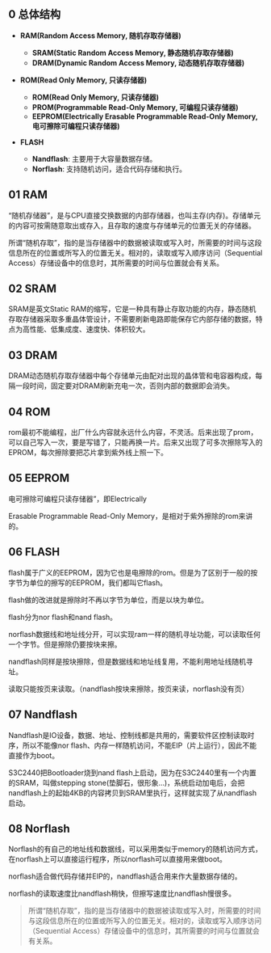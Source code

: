 


## 0 总体结构

- **RAM(Random Access Memory, 随机存取存储器)**
  - **SRAM(Static Random Access Memory, 静态随机存取存储器)**
  - **DRAM(Dynamic Random Access Memory, 动态随机存取存储器)**

- **ROM(Read Only Memory, 只读存储器)**
  - **ROM(Read Only Memory, 只读存储器)**
  - **PROM(Programmable Read-Only Memory, 可编程只读存储器)**
  - **EEPROM(Electrically Erasable Programmable Read-Only Memory, 电可擦除可编程只读存储器)**

- **FLASH**
  - **Nandflash**: 主要用于大容量数据存储。
  - **Norflash**: 支持随机访问，适合代码存储和执行。

## 01 RAM

“随机存储器”，是与CPU直接交换数据的内部存储器，也叫主存(内存)。存储单元的内容可按需随意取出或存入，且存取的速度与存储单元的位置无关的存储器。

  
所谓“随机存取”，指的是当存储器中的数据被读取或写入时，所需要的时间与这段信息所在的位置或所写入的位置无关。相对的，读取或写入顺序访问（Sequential Access）存储设备中的信息时，其所需要的时间与位置就会有关系。

## 02 SRAM

SRAM是英文Static RAM的缩写，它是一种具有静止存取功能的内存，静态随机存取存储器采取多重晶体管设计，不需要刷新电路即能保存它内部存储的数据，特点为高性能、低集成度、速度快、体积较大。

## 03 DRAM

DRAM动态随机存取存储器中每个存储单元由配对出现的晶体管和电容器构成，每隔一段时间，固定要对DRAM刷新充电一次，否则内部的数据即会消失。

## 04 ROM

rom最初不能编程，出厂什么内容就永远什么内容，不灵活。后来出现了prom，可以自己写入一次，要是写错了，只能再换一片。后来又出现了可多次擦除写入的EPROM，每次擦除要把芯片拿到紫外线上照一下。

## 05 EEPROM

电可擦除可编程只读存储器”，即Electrically

Erasable Programmable Read-Only Memory，是相对于紫外擦除的rom来讲的。

## 06 FLASH

flash属于广义的EEPROM，因为它也是电擦除的rom。但是为了区别于一般的按字节为单位的擦写的EEPROM，我们都叫它flash。

  
flash做的改进就是擦除时不再以字节为单位，而是以块为单位。

  
flash分为nor flash和nand flash。

  
norflash数据线和地址线分开，可以实现ram一样的随机寻址功能，可以读取任何一个字节。但是擦除仍要按块来擦。

  
nandflash同样是按块擦除，但是数据线和地址线复用，不能利用地址线随机寻址。

  
读取只能按页来读取。（nandflash按块来擦除，按页来读，norflash没有页）

## 07 Nandflash

Nandflash是IO设备，数据、地址、控制线都是共用的，需要软件区控制读取时序，所以不能像nor flash、内存一样随机访问，不能EIP（片上运行），因此不能直接作为boot。

  
S3C2440把Bootloader烧到nand flash上启动，因为在S3C2440里有一个内置的SRAM，叫做stepping stone(垫脚石，很形象…)，系统启动加电后，会把nandflash上的起始4KB的内容拷贝到SRAM里执行，这样就实现了从nandflash启动。

## 08 Norflash

Norflash的有自己的地址线和数据线，可以采用类似于memory的随机访问方式，  
在norflash上可以直接运行程序，所以norflash可以直接用来做boot。

  
norflash适合做代码存储并EIP的，nandflash适合用来作大量数据存储的。

norflash的读取速度比nandflash稍快，但擦写速度比nandflash慢很多。


> 所谓“随机存取”，指的是当存储器中的数据被读取或写入时，所需要的时间与这段信息所在的位置或所写入的位置无关。相对的，读取或写入顺序访问（Sequential Access）存储设备中的信息时，其所需要的时间与位置就会有关系。

